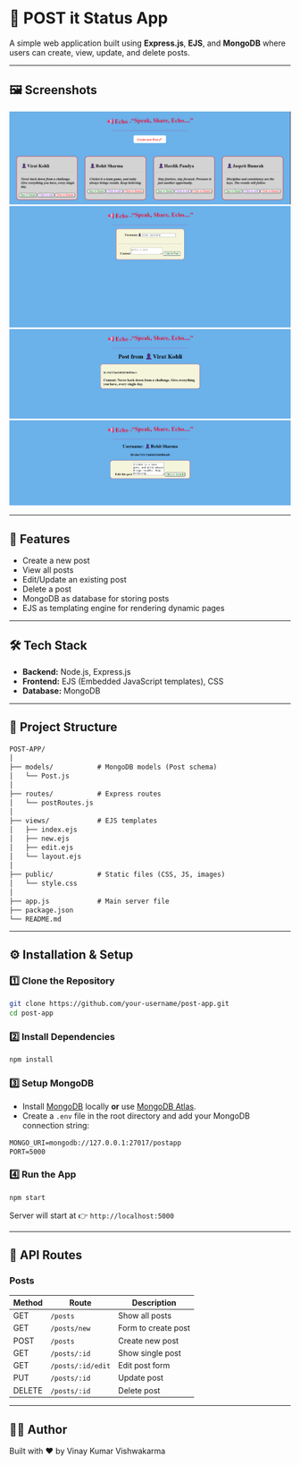 # 📮 POST it Status App

A simple web application built using **Express.js**, **EJS**, and **MongoDB** where users can create, view, update, and delete posts.

---

## 🖼️ Screenshots
![Homepage Screenshot](image_1.png)
![Create new post](image_2.png)
![Single view](image_3.png)
![Edit post](image_4.png)

---

## 🚀 Features

- Create a new post  
- View all posts  
- Edit/Update an existing post  
- Delete a post  
- MongoDB as database for storing posts  
- EJS as templating engine for rendering dynamic pages  

---

## 🛠️ Tech Stack

- **Backend:** Node.js, Express.js  
- **Frontend:** EJS (Embedded JavaScript templates), CSS  
- **Database:** MongoDB  

---

## 📂 Project Structure

```
POST-APP/
│
├── models/           # MongoDB models (Post schema)
│   └── Post.js
│
├── routes/           # Express routes
│   └── postRoutes.js
│
├── views/            # EJS templates
│   ├── index.ejs
│   ├── new.ejs
│   ├── edit.ejs
│   └── layout.ejs
│
├── public/           # Static files (CSS, JS, images)
│   └── style.css
│
├── app.js            # Main server file
├── package.json
└── README.md
```

---

## ⚙️ Installation & Setup

### 1️⃣ Clone the Repository
```bash
git clone https://github.com/your-username/post-app.git
cd post-app
```

### 2️⃣ Install Dependencies
```bash
npm install
```

### 3️⃣ Setup MongoDB
- Install [MongoDB](https://www.mongodb.com/try/download/community) locally **or** use [MongoDB Atlas](https://www.mongodb.com/cloud/atlas).  
- Create a `.env` file in the root directory and add your MongoDB connection string:

```
MONGO_URI=mongodb://127.0.0.1:27017/postapp
PORT=5000
```

### 4️⃣ Run the App
```bash
npm start
```

Server will start at 👉 `http://localhost:5000`

---

## 📌 API Routes

### Posts
| Method | Route         | Description          |
|--------|--------------|----------------------|
| GET    | `/posts`     | Show all posts       |
| GET    | `/posts/new` | Form to create post  |
| POST   | `/posts`     | Create new post      |
| GET    | `/posts/:id` | Show single post     |
| GET    | `/posts/:id/edit` | Edit post form |
| PUT    | `/posts/:id` | Update post          |
| DELETE | `/posts/:id` | Delete post          |

---

## 👨‍💻 Author
Built with ❤️ by Vinay Kumar Vishwakarma
